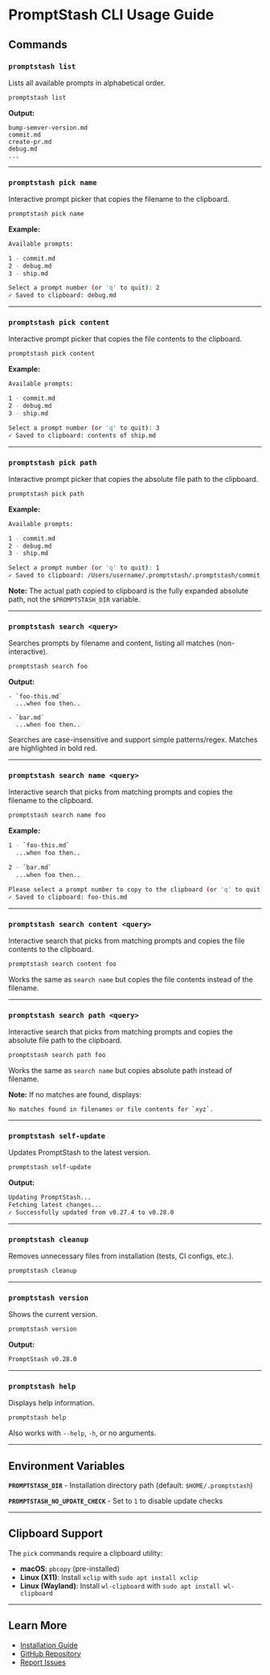 # PromptStash CLI Usage Guide

## Commands

### `promptstash list`

Lists all available prompts in alphabetical order.

```bash
promptstash list
```

**Output:**
```
bump-semver-version.md
commit.md
create-pr.md
debug.md
...
```

---

### `promptstash pick name`

Interactive prompt picker that copies the filename to the clipboard.

```bash
promptstash pick name
```

**Example:**
```bash
Available prompts:

1 - commit.md
2 - debug.md
3 - ship.md

Select a prompt number (or 'q' to quit): 2
✓ Saved to clipboard: debug.md
```

---

### `promptstash pick content`

Interactive prompt picker that copies the file contents to the clipboard.

```bash
promptstash pick content
```

**Example:**
```bash
Available prompts:

1 - commit.md
2 - debug.md
3 - ship.md

Select a prompt number (or 'q' to quit): 3
✓ Saved to clipboard: contents of ship.md
```

---

### `promptstash pick path`

Interactive prompt picker that copies the absolute file path to the clipboard.

```bash
promptstash pick path
```

**Example:**
```bash
Available prompts:

1 - commit.md
2 - debug.md
3 - ship.md

Select a prompt number (or 'q' to quit): 1
✓ Saved to clipboard: /Users/username/.promptstash/.promptstash/commit.md
```

**Note:** The actual path copied to clipboard is the fully expanded absolute path, not the `$PROMPTSTASH_DIR` variable.

---

### `promptstash search <query>`

Searches prompts by filename and content, listing all matches (non-interactive).

```bash
promptstash search foo
```

**Output:**
```
- `foo-this.md`
  ...when foo then..

- `bar.md`
  ...when foo then..
```

Searches are case-insensitive and support simple patterns/regex. Matches are highlighted in bold red.

---

### `promptstash search name <query>`

Interactive search that picks from matching prompts and copies the filename to the clipboard.

```bash
promptstash search name foo
```

**Example:**
```bash
1 - `foo-this.md`
  ...when foo then..

2 - `bar.md`
  ...when foo then..

Please select a prompt number to copy to the clipboard (or 'q' to quit): 1
✓ Saved to clipboard: foo-this.md
```

---

### `promptstash search content <query>`

Interactive search that picks from matching prompts and copies the file contents to the clipboard.

```bash
promptstash search content foo
```

Works the same as `search name` but copies the file contents instead of the filename.

---

### `promptstash search path <query>`

Interactive search that picks from matching prompts and copies the absolute file path to the clipboard.

```bash
promptstash search path foo
```

Works the same as `search name` but copies absolute path instead of filename.

**Note:** If no matches are found, displays:
```
No matches found in filenames or file contents for `xyz`.
```

---

### `promptstash self-update`

Updates PromptStash to the latest version.

```bash
promptstash self-update
```

**Output:**
```bash
Updating PromptStash...
Fetching latest changes...
✓ Successfully updated from v0.27.4 to v0.28.0
```

---

### `promptstash cleanup`

Removes unnecessary files from installation (tests, CI configs, etc.).

```bash
promptstash cleanup
```

---

### `promptstash version`

Shows the current version.

```bash
promptstash version
```

**Output:**
```bash
PromptStash v0.28.0
```

---

### `promptstash help`

Displays help information.

```bash
promptstash help
```

Also works with `--help`, `-h`, or no arguments.

---

## Environment Variables

**`PROMPTSTASH_DIR`** - Installation directory path (default: `$HOME/.promptstash`)

**`PROMPTSTASH_NO_UPDATE_CHECK`** - Set to `1` to disable update checks

---

## Clipboard Support

The `pick` commands require a clipboard utility:

- **macOS**: `pbcopy` (pre-installed)
- **Linux (X11)**: Install `xclip` with `sudo apt install xclip`
- **Linux (Wayland)**: Install `wl-clipboard` with `sudo apt install wl-clipboard`

---

## Learn More

- [Installation Guide](installation.md)
- [GitHub Repository](https://github.com/korotkevics/promptstash)
- [Report Issues](https://github.com/korotkevics/promptstash/issues)
